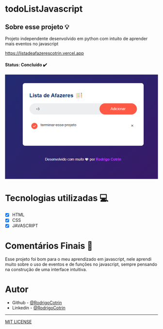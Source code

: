 # todoListJavascript

## Sobre esse projeto 💡


Projeto independente desenvolvido em python com intuito de aprender mais eventos no javascript

https://listadeafazerescotrin.vercel.app

#### <strong>Status: </strong>Concluído ✔️

![ImagemProjeto](todolistjavascriptimagem.png)

# Tecnologias utilizadas 💻


- [X] HTML
- [X] CSS
- [X] JAVASCRIPT

# Comentários Finais 🎂

Esse projeto foi bom para o meu aprendizado em javascript, nele aprendi muito sobre o uso de eventos e de funções no javascript, sempre pensando na construção de uma interface intuitiva.

# Autor

- Github - [@RodrigoCotrin](https://github.com/RodrigoCotrin/)
- Linkedin - [@RodrigoCotrin](https://www.linkedin.com/in/rodrigocotrin/)

***
[MIT LICENSE](https://github.com/RodrigoCotrin/todoListJavascript/blob/main/LICENSE)
